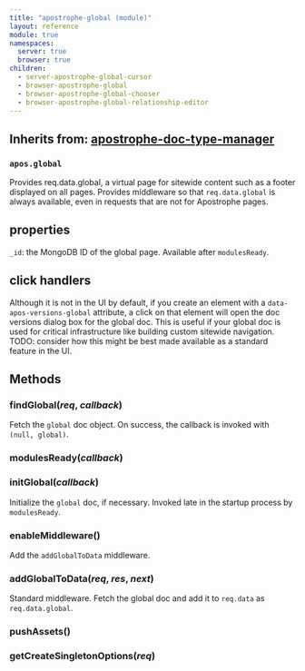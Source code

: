 ```yaml
---
title: "apostrophe-global (module)"
layout: reference
module: true
namespaces:
  server: true
  browser: true
children:
  - server-apostrophe-global-cursor
  - browser-apostrophe-global
  - browser-apostrophe-global-chooser
  - browser-apostrophe-global-relationship-editor
---
```

## Inherits from: [apostrophe-doc-type-manager](../apostrophe-doc-type-manager/index.html)
### `apos.global`
Provides req.data.global, a virtual page
for sitewide content such as a footer displayed on all pages.
Provides middleware so that `req.data.global` is always available,
even in requests that are not for Apostrophe pages.

## properties

`_id`: the MongoDB ID of the global page. Available after `modulesReady`.

## click handlers

Although it is not in the UI by default, if you create an element with
a `data-apos-versions-global` attribute, a click on that element will
open the doc versions dialog box for the global doc. This is useful if
your global doc is used for critical infrastructure like building
custom sitewide navigation. TODO: consider how this might be best made available
as a standard feature in the UI.


## Methods
### findGlobal(*req*, *callback*)
Fetch the `global` doc object. On success, the callback is invoked
with `(null, global)`.
### modulesReady(*callback*)

### initGlobal(*callback*)
Initialize the `global` doc, if necessary. Invoked late in the
startup process by `modulesReady`.
### enableMiddleware()
Add the `addGlobalToData` middleware.
### addGlobalToData(*req*, *res*, *next*)
Standard middleware. Fetch the global doc and add it to `req.data` as `req.data.global`.
### pushAssets()

### getCreateSingletonOptions(*req*)

